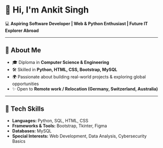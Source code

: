 # 👋 Hi, I'm Ankit Singh  

💻 **Aspiring Software Developer | Web & Python Enthusiast | Future IT Explorer Abroad**  

---

## 🚀 About Me  
- 🎓 Diploma in **Computer Science & Engineering**  
- 🛠 Skilled in **Python, HTML, CSS, Bootstrap, MySQL**  
- 🌍 Passionate about building real-world projects & exploring global opportunities  
- ✨ Open to **Remote work / Relocation (Germany, Switzerland, Australia)**  

---

## 🔧 Tech Skills  
- **Languages:** Python, SQL, HTML, CSS  
- **Frameworks & Tools:** Bootstrap, Tkinter, Figma  
- **Databases:** MySQL  
- **Special Interests:** Web Development, Data Analysis, Cybersecurity Basics  

